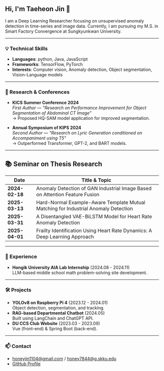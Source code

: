 ## Hi, I'm Taeheon Jin 👋

I am a Deep Learning Researcher focusing on unsupervised anomaly detection in time-series and image data.
Currently, I am pursuing my M.S. in Smart Factory Convergence at Sungkyunkwan University.

---

### 💡 Technical Skills
- **Languages**: python, Java, JavaScript  
- **Frameworks**: TensorFlow, PyTorch  
- **Interests**: Computer vision, Anomaly detection, Object segmentation, Vision-Language models

---

### 🧠 Research & Conferences
- **KICS Summer Conference 2024**  
  *First Author* — *"Research on Performance Improvement for Object Segmentation of Abdominal CT Image"*  
  → Proposed HQ-SAM model application for improved segmentation.
  
- **Annual Symposium of KIPS 2024**  
  *Second Author* — *"Research on Lyric Generation conditioned on Accompaniment using T5"*  
  → Outperformed Transformer, GPT-2, and BART models.

---

## 📚 Seminar on Thesis Research  

| Date        | Title & Topic |
|------------|--------------|
| **2024-02-18** | Anomaly Detection of GAN Industrial Image Based on Attention Feature Fusion |
| **2025-03-13** | Hard-Normal Example-Aware Template Mutual Matching for Industrial Anomaly Detection|
| **2025-03-31** | A Disentangled VAE-BiLSTM Model for Heart Rate Anomaly Detection |
| **2025-04-01** | Frailty Identification Using Heart Rate Dynamics: A Deep Learning Approach |

---


### 💼 Experience
- **Hongik University AIA Lab Internship** (2024.08 - 2024.11)  
  LLM-based middle school math problem-solving site development.

---

### 🛠️ Projects
- **YOLOv8 on Raspberry Pi 4** (2023.12 - 2024.01)  
  Object detection, segmentation, and tracking.
- **RAG-based Departmental Chatbot** (2024.05)  
  Built using LangChain and ChatGPT API.
- **DU CCS Club Website** (2023.03 - 2023.09)  
  Vue (front-end) & Spring Boot (back-end).

---

### 📫 Contact
- honeyjin1104@gmail.com / honey7844@g.skku.edu  
- [GitHub Profile](https://github.com/jin-honey)
